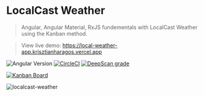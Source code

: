 # LocalCast Weather

> Angular, Angular Material, RxJS fundementals with LocalCast Weather using the Kanban method.

> View live demo: https://local-weather-app.krisztianharagos.vercel.app

![Angular Version](https://img.shields.io/badge/angular-v11-326839)
[![CircleCI](https://circleci.com/gh/krisztianharagos/local-weather-app/tree/master.svg?style=svg)](https://circleci.com/gh/krisztianharagos/local-weather-app/tree/master)
[![DeepScan grade](https://deepscan.io/api/teams/12264/projects/15254/branches/301825/badge/grade.svg)](https://deepscan.io/dashboard#view=project&tid=12264&pid=15254&bid=301825)

<!-- [![Coverage Status](https://coveralls.io/repos/github/krisztianharagos/local-weather-app/badge.svg?branch=master)](https://coveralls.io/github/krisztianharagos/local-weather-app?branch=master) -->

[![Kanban Board](https://img.shields.io/badge/Kanban-View%20Project%20Status-blue)](https://github.com/krisztianharagos/local-weather-app/projects/1)

![localcast-weather](https://user-images.githubusercontent.com/76129328/103155460-93815c00-47a0-11eb-8827-9d00e3f7545f.png)
